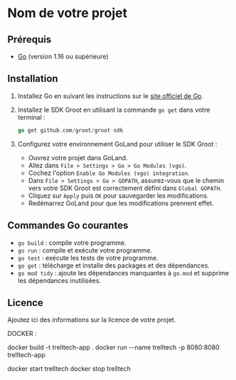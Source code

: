 # Nom de votre projet

## Prérequis

- [Go](https://golang.org/dl/) (version 1.16 ou supérieure)

## Installation

1. Installez Go en suivant les instructions sur le [site officiel de Go](https://golang.org/doc/install).

2. Installez le SDK Groot en utilisant la commande `go get` dans votre terminal :
    ```go
    go get github.com/groot/groot-sdk
    ```

3. Configurez votre environnement GoLand pour utiliser le SDK Groot :
    - Ouvrez votre projet dans GoLand.
    - Allez dans `File > Settings > Go > Go Modules (vgo)`.
    - Cochez l'option `Enable Go Modules (vgo) integration`.
    - Dans `File > Settings > Go > GOPATH`, assurez-vous que le chemin vers votre SDK Groot est correctement défini dans `Global GOPATH`.
    - Cliquez sur `Apply` puis `OK` pour sauvegarder les modifications.
    - Redémarrez GoLand pour que les modifications prennent effet.

## Commandes Go courantes

- `go build` : compile votre programme.
- `go run` : compile et exécute votre programme.
- `go test` : exécute les tests de votre programme.
- `go get` : télécharge et installe des packages et des dépendances.
- `go mod tidy` : ajoute les dépendances manquantes à `go.mod` et supprime les dépendances inutilisées.

## Licence

Ajoutez ici des informations sur la licence de votre projet.



DOCKER : 

docker build -t trelltech-app .
docker run --name trelltech -p 8080:8080 trelltech-app

docker start trelltech
docker stop trelltech

